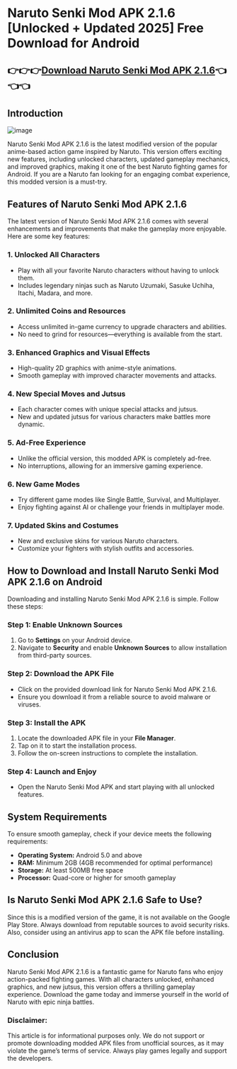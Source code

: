 # Naruto Senki Mod APK 2.1.6 [Unlocked + Updated 2025] Free Download for Android
## 👉👉👉[Download Naruto Senki Mod APK 2.1.6](https://modcombo.com/naruto-senki.html)👈👈👈
## Introduction

![image](https://github.com/user-attachments/assets/d8aa1e79-f332-4461-9610-be86e850b464)



Naruto Senki Mod APK 2.1.6 is the latest modified version of the popular anime-based action game inspired by Naruto. This version offers exciting new features, including unlocked characters, updated gameplay mechanics, and improved graphics, making it one of the best Naruto fighting games for Android. If you are a Naruto fan looking for an engaging combat experience, this modded version is a must-try.

## Features of Naruto Senki Mod APK 2.1.6
The latest version of Naruto Senki Mod APK 2.1.6 comes with several enhancements and improvements that make the gameplay more enjoyable. Here are some key features:

### 1. **Unlocked All Characters**
- Play with all your favorite Naruto characters without having to unlock them.
- Includes legendary ninjas such as Naruto Uzumaki, Sasuke Uchiha, Itachi, Madara, and more.

### 2. **Unlimited Coins and Resources**
- Access unlimited in-game currency to upgrade characters and abilities.
- No need to grind for resources—everything is available from the start.

### 3. **Enhanced Graphics and Visual Effects**
- High-quality 2D graphics with anime-style animations.
- Smooth gameplay with improved character movements and attacks.

### 4. **New Special Moves and Jutsus**
- Each character comes with unique special attacks and jutsus.
- New and updated jutsus for various characters make battles more dynamic.

### 5. **Ad-Free Experience**
- Unlike the official version, this modded APK is completely ad-free.
- No interruptions, allowing for an immersive gaming experience.

### 6. **New Game Modes**
- Try different game modes like Single Battle, Survival, and Multiplayer.
- Enjoy fighting against AI or challenge your friends in multiplayer mode.

### 7. **Updated Skins and Costumes**
- New and exclusive skins for various Naruto characters.
- Customize your fighters with stylish outfits and accessories.

## How to Download and Install Naruto Senki Mod APK 2.1.6 on Android
Downloading and installing Naruto Senki Mod APK 2.1.6 is simple. Follow these steps:

### **Step 1: Enable Unknown Sources**
1. Go to **Settings** on your Android device.
2. Navigate to **Security** and enable **Unknown Sources** to allow installation from third-party sources.

### **Step 2: Download the APK File**
- Click on the provided download link for Naruto Senki Mod APK 2.1.6.
- Ensure you download it from a reliable source to avoid malware or viruses.

### **Step 3: Install the APK**
1. Locate the downloaded APK file in your **File Manager**.
2. Tap on it to start the installation process.
3. Follow the on-screen instructions to complete the installation.

### **Step 4: Launch and Enjoy**
- Open the Naruto Senki Mod APK and start playing with all unlocked features.

## System Requirements
To ensure smooth gameplay, check if your device meets the following requirements:
- **Operating System:** Android 5.0 and above
- **RAM:** Minimum 2GB (4GB recommended for optimal performance)
- **Storage:** At least 500MB free space
- **Processor:** Quad-core or higher for smooth gameplay

## Is Naruto Senki Mod APK 2.1.6 Safe to Use?
Since this is a modified version of the game, it is not available on the Google Play Store. Always download from reputable sources to avoid security risks. Also, consider using an antivirus app to scan the APK file before installing.

## Conclusion
Naruto Senki Mod APK 2.1.6 is a fantastic game for Naruto fans who enjoy action-packed fighting games. With all characters unlocked, enhanced graphics, and new jutsus, this version offers a thrilling gameplay experience. Download the game today and immerse yourself in the world of Naruto with epic ninja battles.

### **Disclaimer:**
This article is for informational purposes only. We do not support or promote downloading modded APK files from unofficial sources, as it may violate the game’s terms of service. Always play games legally and support the developers.

